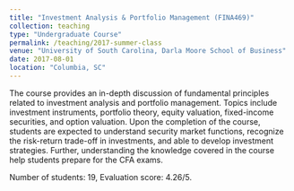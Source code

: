 ```yaml
---
title: "Investment Analysis & Portfolio Management (FINA469)"
collection: teaching
type: "Undergraduate Course"
permalink: /teaching/2017-summer-class
venue: "University of South Carolina, Darla Moore School of Business"
date: 2017-08-01
location: "Columbia, SC"
---
```


The course provides an in-depth discussion of fundamental principles related to investment analysis and portfolio management. Topics include investment instruments, portfolio theory, equity valuation, fixed-income securities, and option valuation. Upon the completion of the course, students are expected to understand security market functions, recognize the risk-return trade-off in investments, and able to develop investment strategies. Further, understanding the knowledge covered in the course help students prepare for the CFA exams.

Number of students: 19, Evaluation score: 4.26/5.
